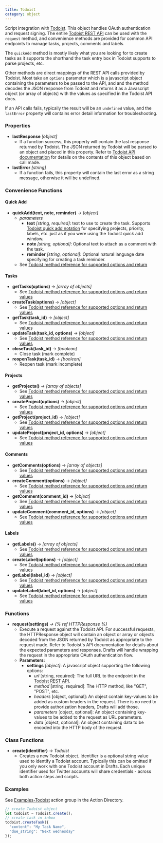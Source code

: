 ```yaml
---
title: Todoist
category: object
---
```


Script integration with [Todoist](http://todoist.com). This object handles OAuth authentication and request signing. The entire [Todoist REST API](https://developer.todoist.com/rest/v8) can be used with the `request` method, and convenience methods are provided for common API endpoints to manage tasks, projects, comments and labels.

The `quickAdd` method is mostly likely what you are looking for to create tasks as it supports the shorthand the task entry box in Todoist supports to parse projects, etc.

Other methods are direct mappings of the REST API calls provided by Todoist. Most take an `options` parameter which is a javascript object containing the parameters to be passed to the API, and and the method decodes the JSON response from Todoist and returns it as a Javascript object (or array of objects) with the values as specified in the Todoist API docs.

If an API calls fails, typically the result will be an `undefined` value, and the `lastError` property will contains error detail information for troubleshooting.

### Properties

- **lastResponse** *[object]*
  - If a function success, this property will contain the last response returned by Todoist. The JSON returned by Todoist will be parsed to an object and placed in this property. Refer to [Todoist API documentation](https://developer.todoist.com/rest/v8) for details on the contents of this object based on call made.
- **lastError** *[string]*
  - If a function fails, this property will contain the last error as a string message, otherwise it will be undefined.

### Convenience Functions

#### Quick Add

- **quickAdd(text, note, reminder)** -> *[object]*
  - *parameters*
    - **text** *[string, required]*: text to use to create the task. Supports [Todoist quick add notation](https://support.todoist.com/hc/en-us/articles/115001745265-Task-Quick-Add) for specifying projects, priority, labels, etc. just as if you were using the Todoist quick add window.
    - **note** *[string, optional]*: Optional text to attach as a comment with the task.
    - **reminder** *[string, optional]*: Optional natural language date specifying for creating a task reminder.
  - See [Todoist method reference for supported options and return](https://developer.todoist.com/sync/v7/#quick)

#### Tasks

- **getTasks(options)** -> *[array of objects]*
  - See [Todoist method reference for supported options and return values](http://doist.github.io/todoist-api/rest/v8/#get-tasks)
- **createTask(options)** -> *[object]*
  - See [Todoist method reference for supported options and return values](http://doist.github.io/todoist-api/rest/v8/#create-a-new-task)
- **getTask(task_id)** -> *[object]*
  - See [Todoist method reference for supported options and return values](http://doist.github.io/todoist-api/rest/v8/#get-a-task)
- **updateTask(task_id, options)** -> *[object]*
  - See [Todoist method reference for supported options and return values](http://doist.github.io/todoist-api/rest/v8/#update-a-task)
- **closeTask(task_id)** -> *[boolean]*
  - Close task (mark complete)
- **reopenTask(task_id)** -> *[boolean]*
  - Reopen task (mark incomplete)

#### Projects

- **getProjects()** -> *[array of objects]*
  - See [Todoist method reference for supported options and return values](http://doist.github.io/todoist-api/rest/v8/#get-all-projects)
- **createProject(options)** -> *[object]*
  - See [Todoist method reference for supported options and return values](http://doist.github.io/todoist-api/rest/v8/#create-a-new-project)
- **getProject(project_id)** -> *[object]*
  - See [Todoist method reference for supported options and return values](http://doist.github.io/todoist-api/rest/v8/#get-a-project)
- **updateProject(project_id, options)** -> *[object]*
  - See [Todoist method reference for supported options and return values](http://doist.github.io/todoist-api/rest/v8/#update-a-project)

#### Comments

- **getComments(options)** -> *[array of objects]*
  - See [Todoist method reference for supported options and return values](http://doist.github.io/todoist-api/rest/v8/#get-all-comments)
- **createComment(options)** -> *[object]*
  - See [Todoist method reference for supported options and return values](http://doist.github.io/todoist-api/rest/v8/#create-a-new-comment)
- **getComment(comment_id)** -> *[object]*
  - See [Todoist method reference for supported options and return values](http://doist.github.io/todoist-api/rest/v8/#get-a-comment)
- **updateComment(comment_id, options)** -> *[object]*
  - See [Todoist method reference for supported options and return values](http://doist.github.io/todoist-api/rest/v8/#update-a-comment)

#### Labels

- **getLabels()** -> *[array of objects]*
  - See [Todoist method reference for supported options and return values](http://doist.github.io/todoist-api/rest/v8/#get-all-labels)
- **createLabel(options)** -> *[object]*
  - See [Todoist method reference for supported options and return values](http://doist.github.io/todoist-api/rest/v8/#create-a-new-label)
- **getLabel(label_id)** -> *[object]*
  - See [Todoist method reference for supported options and return values](http://doist.github.io/todoist-api/rest/v8/#get-a-label)
- **updateLabel(label_id, options)** -> *[object]*
  - See [Todoist method reference for supported options and return values](http://doist.github.io/todoist-api/rest/v8/#update-a-label)

### Functions

- **request(settings)** *-> {% ref HTTPResponse %}*
  - Execute a request against the Todoist API. For successful requests, the HTTPResponse object will contain an object or array or objects decoded from the JSON returned by Todoist as appropriate to the request made. Refer to Todoist's API documentation for details about the expected parameters and responses. Drafts will handle wrapping the request in the appropriate OAuth authentication flow.
  - **Parameters:**
    - **settings** *[object]*: A javascript object supporting the following options:
      - *url* [string, required]: The full URL to the endpoint in the [Todoist REST API](http://doist.github.io/todoist-api/rest/v8/#overview).
      - *method* [string, required]: The HTTP method, like "GET", "POST", etc.
      - *headers* [object, optional]: An object contain key-values to be added as custom headers in the request. There is no need to provide authorization headers, Drafts will add those.
      - *parameters* [object, optional]: An object containing key-values to be added to the request as URL parameters.
      - *data* [object, optional]: An object containing data to be encoded into the HTTP body of the request.

### Class Functions

- **create(identifier)** *-> Todoist*
  - Creates a new Todoist object. Identifier is a optional string value used to identify a Todoist account. Typically this can be omitted if you only work with one Todoist account in Drafts. Each unique identifier used for Twitter accounts will share credentials - across both action steps and scripts.

### Examples

See [Examples-Todoist](http://actions.getdrafts.com/g/1L3) action group in the Action Directory.

```javascript
// create Todoist object
let todoist = Todoist.create();
// create task in inbox
todoist.createTask({
  "content": "My Task Name",
  "due_string": "Next wednesday"
});
```
